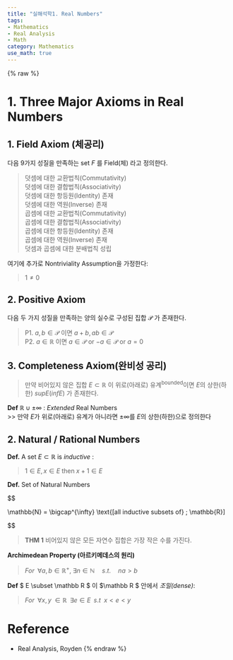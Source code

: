 ```yaml
---
title: "실해석학1. Real Numbers"
tags:
- Mathematics
- Real Analysis
- Math
category: Mathematics
use_math: true
---
```

{% raw %}
# 1. Three Major Axioms in Real Numbers
## 1. Field Axiom (체공리)
다음 9가지 성질을 만족하는 set $F$ 를 Field(체) 라고 정의한다.   
> 덧셈에 대한 교환법칙(Commutativity)   
> 덧셈에 대한 결합법칙(Associativity)   
> 덧셈에 대한 항등원(Identity) 존재   
> 덧셈에 대한 역원(Inverse) 존재   
> 곱셈에 대한 교환법칙(Commutativity)   
> 곱셈에 대한 결합법칙(Associativity)   
> 곱셈에 대한 항등원(Identity) 존재   
> 곱셈에 대한 역원(Inverse) 존재   
> 덧셈과 곱셈에 대한 분배법칙 성립   

여기에 추가로 Nontriviality Assumption을 가정한다:
> $1 \neq 0$ 

## 2. Positive Axiom

다음 두 가지 성질을 만족하는 양의 실수로 구성된 집합 $\mathcal P$ 가 존재한다.
> P1. $a, b \in \mathcal{P}$ 이면 $a+b, ab \in \mathcal{P}$   
> P2. $a\in \mathbb{R}$ 이면 $a \in \mathcal{P}$ or $-a \in \mathcal{P}$ or $a = 0$ 

## 3. Completeness Axiom(완비성 공리)
> 만약 비어있지 않은 집합 $E \subset \mathbb{R}$ 이 위로(아래로) 유계<sup>bounded</sup>이면 $E$의 상한(하한) $supE(infE)$ 가 존재한다.   
   
**Def** $\mathbb{R} \cup \pm \infty$ : *Extended* Real Numbers   
\>> 만약 $E$가 위로(아래로) 유계가 아니라면 $\pm \infty$를 $E$의 상한(하한)으로 정의한다

## 2. Natural / Rational Numbers
**Def.** A set $E \subset \mathbb{R}$ is *inductive* :    
> $1 \in E, x \in E\; \text{then} \; x+1 \in E$

**Def.** Set of Natural Numbers 

$$

\mathbb{N} = \bigcap^{\infty} \text{[all inductive subsets of} \; \mathbb{R}]

$$

> **THM 1** 비어있지 않은 모든 자연수 집합은 가장 작은 수를 가진다.

**Archimedean Property (아르키메데스의 원리)**   
> $For \;\; \forall a,b \in \mathbb{R}^+, \; \exists n \in \mathbb{N} \quad s.t.  \quad na \gt b$

**Def** $ E \subset \mathbb R $ 이 $\mathbb R $ 안에서 *조밀(dense)*:    
> $For \;\; \forall x, y \; \in \mathbb{R} \;\; \exists e\in E \;\; s.t \;\; x \lt e \lt y$

# Reference
 - Real Analysis, Royden
{% endraw %}